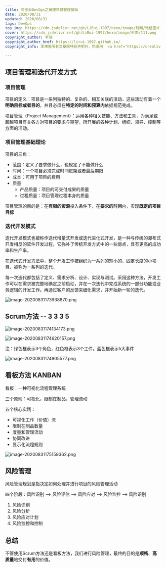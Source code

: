 ```yaml
---
title: 阿里云DevOps之敏捷项目管理基础
date: 2020/08/31
updated: 2020/08/31
tags: DevOps
top_img: https://cdn.jsdelivr.net/gh/LiRui-1997/hexo/image/封面/微信图片_20200922105439.png
cover: https://cdn.jsdelivr.net/gh/LiRui-1997/hexo/image/封面/111.png
copyright_author: 李瑞
copyright_author_href: https://lirui-1997.github.io/
copyright_info: 本博客所有文章除特别声明外，均采用  <a href="https://creativecommons.org/licenses/by-nc-sa/4.0/">CC BY-NC-SA 4.0 </a> 许可协议。转载请注明出处！

---
```



## 项目管理和迭代开发方式

### 项目管理

项目的定义：项目是一系列独特的、复杂的、相互关联的活动，这些活动有着一个**明确目标或者目的**，并且必须在**特定的时间和预算内**依据规范完成。

项目管理（Project Management）：运用各种相关技能、方法和工具，为满足或超越项目有关各方对项目的要求与期望，所开展的各种计划、组织、领导、控制等方面的活动。

### 项目管理基础理论

项目的三角：
- 范围：定义了要求做什么，也规定了不能做什么
- 时间：一个项目必须完成时间框架或者最后期限
- 成本：可用于项目的费用
- 质量
	+ 产品质量：项目的可交付成果的质量
	+ 过程质量：项目管理过程本身的质量

项目管理的目的是：在**有限的资源**投入条件下，在**要求的时间**内，实现**既定的项目目标**

### 迭代开发模式

迭代开发模式也被称作迭代增量式开发或迭代进化式开发，是一种与传统的瀑布式开发相反的软件开发过程，它弥补了传统开发方式中的一些弱点，具有更高的成功率和生产率。

在迭代式开发方法中，整个开发工作被组织为一系列的短小的、固定长度的小项目，被称为一系列的迭代。

每一次迭代都包括了定义、需求分析、设计、实现与测试。采用这种方法，开发工作可以在需求被完整地确定之前启动，并在一次迭代中完成系统的一部分功能或业务逻辑的开发工作。再通过客户的反馈来细化需求，并开始新一轮的迭代。

![image-20200831173938870.png](https://cdn.jsdelivr.net/gh/LiRui-1997/hexo/image/敏捷项目管理基础/image-20200831173938870.png)

## Scrum方法 -- 3 3 3 5

![image-20200831174134173.png](https://cdn.jsdelivr.net/gh/LiRui-1997/hexo/image/敏捷项目管理基础/image-20200831174134173.png)

![image-20200831174620157.png](https://cdn.jsdelivr.net/gh/LiRui-1997/hexo/image/敏捷项目管理基础/image-20200831174620157.png)

注：绿色框表示3个角色，红色框表示3个工件，蓝色框表示5大事件

![image-20200831174805577.png](https://cdn.jsdelivr.net/gh/LiRui-1997/hexo/image/敏捷项目管理基础/image-20200831174805577.png)

## 看板方法 KANBAN

看板：一种可视化流程管理系统

三个原则：可视化，限制在制品，管理流动

五个核心实践：
- 可视化工作（价值）流
- 限制在制品数量
- 度量和管理流动
- 协同改进
- 显示化流程规则

![image-20200831175159362.png](https://cdn.jsdelivr.net/gh/LiRui-1997/hexo/image/敏捷项目管理基础/image-20200831175159362.png)

## 风险管理

风险管理规划是指决定如何处理并进行项目的风险管理活动

四个阶段：风险识别 --> 风险评估 --> 风险应对 --> 风险监控 --> 风险识别
1. 风险识别
2. 风险分析
3. 风险应对计划
4. 风险监控和控制

## 总结

不管使用Scrum方法还是看板方法，我们进行风险管理，最终的目的是**顺畅**、**高质量**地交付**有用**的价值。












